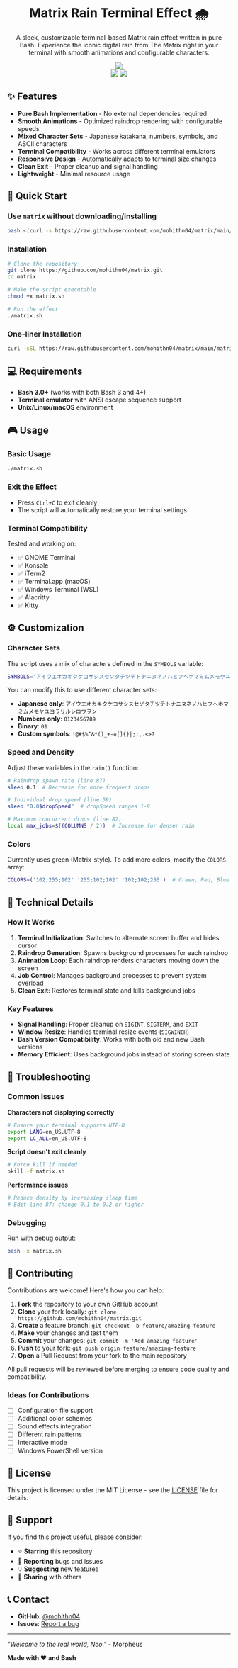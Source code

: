 <div align="center">

# Matrix Rain Terminal Effect 🌧️

A sleek, customizable terminal-based Matrix rain effect written in pure Bash. Experience the iconic digital rain from The Matrix right in your terminal with smooth animations and configurable characters.

<img src="matrix-rain.gif">
<br>
<img src="https://shields.io/badge/made-with%20%20bash-green?style=flat-square&color=d5c4a1&labelColor=1d2021&logo=gnu-bash">
<img src=https://img.shields.io/badge/Maintained%3F-yes-green.svg></img>
</div>

## ✨ Features

- **Pure Bash Implementation** - No external dependencies required
- **Smooth Animations** - Optimized raindrop rendering with configurable speeds
- **Mixed Character Sets** - Japanese katakana, numbers, symbols, and ASCII characters
- **Terminal Compatibility** - Works across different terminal emulators
- **Responsive Design** - Automatically adapts to terminal size changes
- **Clean Exit** - Proper cleanup and signal handling
- **Lightweight** - Minimal resource usage

## 🚀 Quick Start

### Use `matrix` without downloading/installing
```bash
bash <(curl -s https://raw.githubusercontent.com/mohithn04/matrix/main/matrix)
```

### Installation

```bash
# Clone the repository
git clone https://github.com/mohithn04/matrix.git
cd matrix

# Make the script executable
chmod +x matrix.sh

# Run the effect
./matrix.sh
```

### One-liner Installation

```bash
curl -sSL https://raw.githubusercontent.com/mohithn04/matrix/main/matrix.sh | bash
```

## 💻 Requirements

- **Bash 3.0+** (works with both Bash 3 and 4+)
- **Terminal emulator** with ANSI escape sequence support
- **Unix/Linux/macOS** environment

## 🎮 Usage

### Basic Usage

```bash
./matrix.sh
```

### Exit the Effect

- Press `Ctrl+C` to exit cleanly
- The script will automatically restore your terminal settings

### Terminal Compatibility

Tested and working on:
- ✅ GNOME Terminal
- ✅ Konsole
- ✅ iTerm2
- ✅ Terminal.app (macOS)
- ✅ Windows Terminal (WSL)
- ✅ Alacritty
- ✅ Kitty

## ⚙️ Customization

### Character Sets

The script uses a mix of characters defined in the `SYMBOLS` variable:

```bash
SYMBOLS='アイウエオカキクケコサシスセソタチツテトナニヌネノハヒフヘホマミムメモヤユヨラリルレロワヲン0123456789!@#$%^&*()-_=+[]{}|;:,.<>?abcdefghijklmnopqrstuvwxyzABCDEFGHIJKLMNOPQRSTUVWXYZ'
```

You can modify this to use different character sets:

- **Japanese only**: `アイウエオカキクケコサシスセソタチツテトナニヌネノハヒフヘホマミムメモヤユヨラリルレロワヲン`
- **Numbers only**: `0123456789`
- **Binary**: `01`
- **Custom symbols**: `!@#$%^&*()_+-=[]{}|;:,.<>?`

### Speed and Density

Adjust these variables in the `rain()` function:

```bash
# Raindrop spawn rate (line 87)
sleep 0.1  # Decrease for more frequent drops

# Individual drop speed (line 59)
sleep "0.0$dropSpeed"  # dropSpeed ranges 1-9

# Maximum concurrent drops (line 82)
local max_jobs=$((COLUMNS / 2))  # Increase for denser rain
```

### Colors

Currently uses green (Matrix-style). To add more colors, modify the `COLORS` array:

```bash
COLORS=('102;255;102' '255;102;102' '102;102;255')  # Green, Red, Blue
```

## 🔧 Technical Details

### How It Works

1. **Terminal Initialization**: Switches to alternate screen buffer and hides cursor
2. **Raindrop Generation**: Spawns background processes for each raindrop
3. **Animation Loop**: Each raindrop renders characters moving down the screen
4. **Job Control**: Manages background processes to prevent system overload
5. **Clean Exit**: Restores terminal state and kills background jobs

### Key Features

- **Signal Handling**: Proper cleanup on `SIGINT`, `SIGTERM`, and `EXIT`
- **Window Resize**: Handles terminal resize events (`SIGWINCH`)
- **Bash Version Compatibility**: Works with both old and new Bash versions
- **Memory Efficient**: Uses background jobs instead of storing screen state

## 🐛 Troubleshooting

### Common Issues

**Characters not displaying correctly**
```bash
# Ensure your terminal supports UTF-8
export LANG=en_US.UTF-8
export LC_ALL=en_US.UTF-8
```

**Script doesn't exit cleanly**
```bash
# Force kill if needed
pkill -f matrix.sh
```

**Performance issues**
```bash
# Reduce density by increasing sleep time
# Edit line 87: change 0.1 to 0.2 or higher
```

### Debugging

Run with debug output:
```bash
bash -x matrix.sh
```

## 🤝 Contributing

Contributions are welcome! Here's how you can help:

1. **Fork** the repository to your own GitHub account
2. **Clone** your fork locally: `git clone https://github.com/mohithn04/matrix.git`
3. **Create** a feature branch: `git checkout -b feature/amazing-feature`
4. **Make** your changes and test them
5. **Commit** your changes: `git commit -m 'Add amazing feature'`
6. **Push** to your fork: `git push origin feature/amazing-feature`
7. **Open** a Pull Request from your fork to the main repository

All pull requests will be reviewed before merging to ensure code quality and compatibility.

### Ideas for Contributions

- [ ] Configuration file support
- [ ] Additional color schemes
- [ ] Sound effects integration
- [ ] Different rain patterns
- [ ] Interactive mode
- [ ] Windows PowerShell version

## 📜 License

This project is licensed under the MIT License - see the [LICENSE](LICENSE) file for details.

## 🙏 Support

If you find this project useful, please consider:

- ⭐ **Starring** this repository
- 🐛 **Reporting** bugs and issues
- 💡 **Suggesting** new features
- 🔄 **Sharing** with others

## 📞 Contact

- **GitHub**: [@mohithn04](https://github.com/mohithn04)
- **Issues**: [Report a bug](https://github.com/mohithn04/matrix/issues)

---

*"Welcome to the real world, Neo."* - Morpheus

**Made with ❤️ and Bash**
